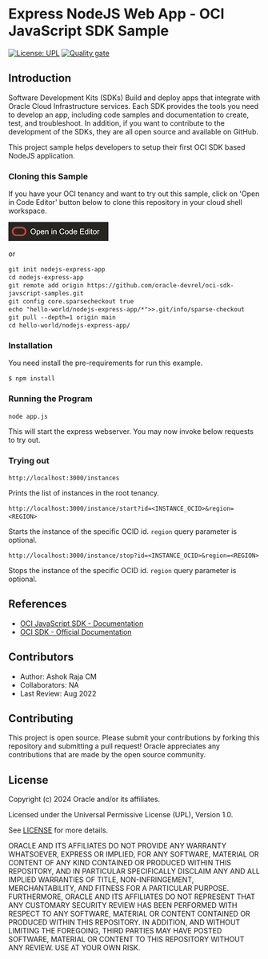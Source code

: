 # Express NodeJS Web App - OCI JavaScript SDK Sample

[![License: UPL](https://img.shields.io/badge/license-UPL-green)](https://img.shields.io/badge/license-UPL-green) [![Quality gate](https://sonarcloud.io/api/project_badges/quality_gate?project=oracle-devrel_oci-sdk-java-samples)](https://sonarcloud.io/dashboard?id=oracle-devrel_oci-sdk-java-samples)

## Introduction
Software Development Kits (SDKs) Build and deploy apps that integrate with Oracle Cloud Infrastructure services. Each SDK provides the tools you need to develop an app, including code samples and documentation to create, test, and troubleshoot. In addition, if you want to contribute to the development of the SDKs, they are all open source and available on GitHub.

This project sample helps developers to setup their first OCI SDK based NodeJS application.

### Cloning this Sample
If you have your OCI tenancy and want to try out this sample, click on 'Open in Code Editor' button below to clone this repository in your cloud shell workspace.

[<img src="https://raw.githubusercontent.com/oracle-devrel/oci-code-editor-samples/main/images/open-in-code-editor.png" />](https://cloud.oracle.com/?region=home&cs_repo_url=https://github.com/oracle-devrel/oci-sdk-javascript-samples.git&cs_open_ce=true&cs_readme_path=hello-world/nodejs-express-app/README.md)

or 

```
git init nodejs-express-app
cd nodejs-express-app
git remote add origin https://github.com/oracle-devrel/oci-sdk-javscript-samples.git
git config core.sparsecheckout true
echo "hello-world/nodejs-express-app/*">>.git/info/sparse-checkout
git pull --depth=1 origin main
cd hello-world/nodejs-express-app/
```

### Installation

You need install the pre-requirements for run this example.

```
$ npm install
```

### Running the Program

```
node app.js
```
This will start the express webserver. You may now invoke below requests to try out.

### Trying out
```
http://localhost:3000/instances
```
Prints the list of instances in the root tenancy.

```
http://localhost:3000/instance/start?id=<INSTANCE_OCID>&region=<REGION>
```
Starts the instance of the specific OCID id. `region` query parameter is optional.

```
http://localhost:3000/instance/stop?id=<INSTANCE_OCID>&region=<REGION>
```
Stops the instance of the specific OCID id. `region` query parameter is optional.

## References
* [OCI JavaScript SDK - Documentation](https://docs.oracle.com/en-us/iaas/Content/API/SDKDocs/typescriptsdk.htm)
* [OCI SDK - Official Documentation](https://docs.oracle.com/en-us/iaas/Content/API/Concepts/sdks.htm)

## Contributors
* Author: Ashok Raja CM
* Collaborators: NA
* Last Review: Aug 2022

## Contributing
This project is open source.  Please submit your contributions by forking this repository and submitting a pull request!  Oracle appreciates any contributions that are made by the open source community.

## License
Copyright (c) 2024 Oracle and/or its affiliates.

Licensed under the Universal Permissive License (UPL), Version 1.0.

See [LICENSE](../../LICENSE) for more details.

ORACLE AND ITS AFFILIATES DO NOT PROVIDE ANY WARRANTY WHATSOEVER, EXPRESS OR IMPLIED, FOR ANY SOFTWARE, MATERIAL OR CONTENT OF ANY KIND CONTAINED OR PRODUCED WITHIN THIS REPOSITORY, AND IN PARTICULAR SPECIFICALLY DISCLAIM ANY AND ALL IMPLIED WARRANTIES OF TITLE, NON-INFRINGEMENT, MERCHANTABILITY, AND FITNESS FOR A PARTICULAR PURPOSE.  FURTHERMORE, ORACLE AND ITS AFFILIATES DO NOT REPRESENT THAT ANY CUSTOMARY SECURITY REVIEW HAS BEEN PERFORMED WITH RESPECT TO ANY SOFTWARE, MATERIAL OR CONTENT CONTAINED OR PRODUCED WITHIN THIS REPOSITORY. IN ADDITION, AND WITHOUT LIMITING THE FOREGOING, THIRD PARTIES MAY HAVE POSTED SOFTWARE, MATERIAL OR CONTENT TO THIS REPOSITORY WITHOUT ANY REVIEW. USE AT YOUR OWN RISK. 